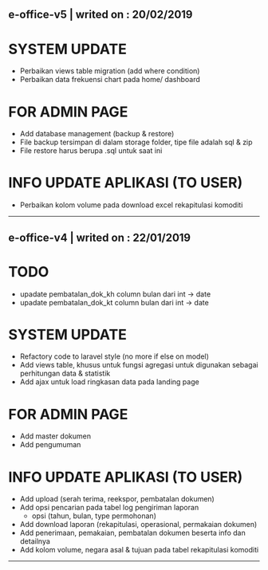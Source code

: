 ## e-office-v5 | writed on : 20/02/2019

# SYSTEM UPDATE

* Perbaikan views table migration (add where condition)
* Perbaikan data frekuensi chart pada home/ dashboard

# FOR ADMIN PAGE

* Add database management (backup & restore)
* File backup tersimpan di dalam storage folder, tipe file adalah sql & zip
* File restore harus berupa .sql untuk saat ini

# INFO UPDATE APLIKASI (TO USER)

* Perbaikan kolom volume pada download excel rekapitulasi komoditi

----------------------------------------------------------------------------------------------------------

## e-office-v4 | writed on : 22/01/2019

# TODO

* upadate pembatalan_dok_kh column bulan dari int -> date
* upadate pembatalan_dok_kt column bulan dari int -> date

# SYSTEM UPDATE

* Refactory code to laravel style (no more if else on model)
* Add views table, khusus untuk fungsi agregasi untuk digunakan sebagai perhitungan data & statistik
* Add ajax untuk load ringkasan data pada landing page

# FOR ADMIN PAGE

* Add master dokumen
* Add pengumuman

# INFO UPDATE APLIKASI (TO USER)

* Add upload (serah terima, reekspor, pembatalan dokumen)
* Add opsi pencarian pada tabel log pengiriman laporan
  + opsi (tahun, bulan, type permohonan)
* Add download laporan (rekapitulasi, operasional, permakaian dokumen)
* Add penerimaan, pemakaian, pembatalan dokumen beserta info dan detailnya
* Add kolom volume, negara asal & tujuan pada tabel rekapitulasi komoditi

----------------------------------------------------------------------------------------------------------